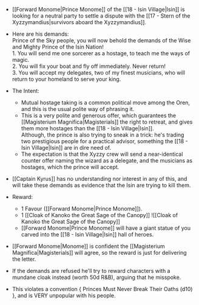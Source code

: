+ [[Forward Monome|Prince Monome]] of the [[18 - Isin Village|Isin]] is looking for a neutral party to settle a dispute with the [[17 - Stern of the Xyzzymandius|survivors aboard the Xyzzymandius]].
+ Here are his demands:<br><span class="text-quote">
	  Prince of the Sky people, you will now behold the demands of the Wise and Mighty Prince of the Isin Nation!<br>
	  1. You will send me one sorcerer as a hostage, to teach me the ways of magic.<br>
	  2. You will fix your boat and fly off immediately. Never return!<br>
	  3. You will accept my delegates, two of my finest musicians, who will return to your homeland to serve your king.
	</span>
+ The Intent:
	+ Mutual hostage taking is a common political move among the Oren, and this is the usual polite way of phrasing it.
	+ This is a very polite and generous offer, which guarantees the [[Magisterium Magnifica|Magisterials]] the right to retreat, and gives them more hostages than the [[18 - Isin Village|Isin]].<br>Although, the prince is also trying to sneak in a trick: he's trading two prestigious people for a practical advisor, something the [[18 - Isin Village|Isin]] are in dire need of. 
	+ The expectation is that the Xyzzy crew will send a near-identical counter offer naming the wizard as a delegate, and the musicians as hostages, which the prince will accept.
+ [[Captain Kyrus]] has no understanding nor interest in any of this, and will take these demands as evidence that the Isin are trying to kill them.
+ Reward:
	+ 1 Favour ([[Forward Monome|Prince Monome]]).
	+ 1 [[Cloak of Kanoko the Great Sage of the Canopy]] ![[Cloak of Kanoko the Great Sage of the Canopy]]
	+ [[Forward Monome|Prince Monome]] will have a giant statue of you carved into the [[18 - Isin Village|Isin]] hall of heroes.

+ [[Forward Monome|Monome]] is confident the [[Magisterium Magnifica|Magisterials]] will agree, so the reward is just for delivering the letter.
+ If the demands are refused he'll try to reward characters with a mundane cloak instead (worth 50d R&B), arguing that he misspoke. 
+ This violates a convention { Princes Must Never Break Their Oaths (d10) }, and is VERY unpopular with his people.